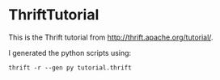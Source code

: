 ThriftTutorial
==============

This is the Thrift tutorial from http://thrift.apache.org/tutorial/.

I generated the python scripts using:

```
thrift -r --gen py tutorial.thrift
```
